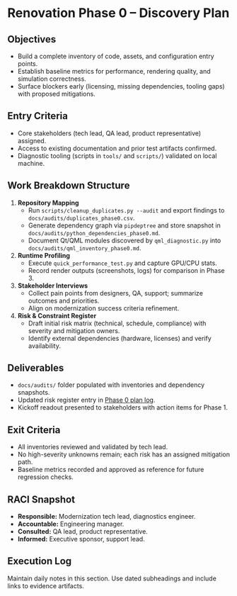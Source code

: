 # Renovation Phase 0 – Discovery Plan

## Objectives
- Build a complete inventory of code, assets, and configuration entry points.
- Establish baseline metrics for performance, rendering quality, and simulation correctness.
- Surface blockers early (licensing, missing dependencies, tooling gaps) with proposed mitigations.

## Entry Criteria
- Core stakeholders (tech lead, QA lead, product representative) assigned.
- Access to existing documentation and prior test artifacts confirmed.
- Diagnostic tooling (scripts in `tools/` and `scripts/`) validated on local machine.

## Work Breakdown Structure
1. **Repository Mapping**
   - Run `scripts/cleanup_duplicates.py --audit` and export findings to `docs/audits/duplicates_phase0.csv`.
   - Generate dependency graph via `pipdeptree` and store snapshot in `docs/audits/python_dependencies_phase0.md`.
   - Document Qt/QML modules discovered by `qml_diagnostic.py` into `docs/audits/qml_inventory_phase0.md`.
2. **Runtime Profiling**
   - Execute `quick_performance_test.py` and capture GPU/CPU stats.
   - Record render outputs (screenshots, logs) for comparison in Phase 3.
3. **Stakeholder Interviews**
   - Collect pain points from designers, QA, support; summarize outcomes and priorities.
   - Align on modernization success criteria refinement.
4. **Risk & Constraint Register**
   - Draft initial risk matrix (technical, schedule, compliance) with severity and mitigation owners.
   - Identify external dependencies (hardware, licenses) and verify availability.

## Deliverables
- `docs/audits/` folder populated with inventories and dependency snapshots.
- Updated risk register entry in [Phase 0 plan log](#execution-log).
- Kickoff readout presented to stakeholders with action items for Phase 1.

## Exit Criteria
- All inventories reviewed and validated by tech lead.
- No high-severity unknowns remain; each risk has an assigned mitigation path.
- Baseline metrics recorded and approved as reference for future regression checks.

## RACI Snapshot
- **Responsible:** Modernization tech lead, diagnostics engineer.
- **Accountable:** Engineering manager.
- **Consulted:** QA lead, product representative.
- **Informed:** Executive sponsor, support lead.

## Execution Log
Maintain daily notes in this section. Use dated subheadings and include links to evidence artifacts.
